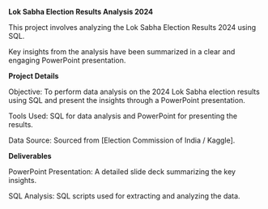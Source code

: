 **Lok Sabha Election Results Analysis 2024**

This project involves analyzing the Lok Sabha Election Results 2024 using SQL.

Key insights from the analysis have been summarized in a clear and engaging PowerPoint presentation.

**Project Details**

Objective: To perform data analysis on the 2024 Lok Sabha election results using SQL and present the insights through a PowerPoint presentation.

Tools Used: SQL for data analysis and PowerPoint for presenting the results.

Data Source: Sourced from [Election Commission of India / Kaggle].

**Deliverables**

PowerPoint Presentation: A detailed slide deck summarizing the key insights.

SQL Analysis: SQL scripts used for extracting and analyzing the data.

